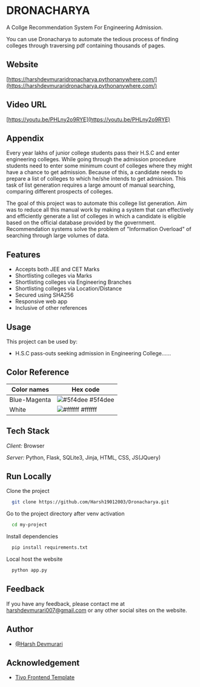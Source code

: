 # DRONACHARYA

A Collge Recommendation System For Engineering Admission.

You can use Dronacharya to automate the tedious process of finding colleges through traversing pdf containing thousands of pages.

## Website

[https://harshdevmuraridronacharya.pythonanywhere.com/](https://harshdevmuraridronacharya.pythonanywhere.com/)

## Video URL

[https://youtu.be/PHLny2o9RYE](https://youtu.be/PHLny2o9RYE)

## Appendix

Every year lakhs of junior college students pass their H.S.C and enter engineering colleges. While going through the admission procedure students need to enter some minimum count of colleges where they might have a chance to get admission. Because of this, a candidate needs to prepare a list of colleges to which he/she intends to get admission. This task of list generation requires a large amount of manual searching, comparing different prospects of colleges.

The goal of this project was to automate this college list generation. Aim was to reduce all this manual work by making a system that can effectively and efficiently generate a list of colleges in which a candidate is eligible based on the official database provided by the government. Recommendation systems solve the problem of "Information Overload" of searching through large volumes of data.


## Features

- Accepts both JEE and CET Marks
- Shortlisting colleges via Marks
- Shortlisting colleges via Engineering Branches
- Shortlisting colleges via Location/Distance
- Secured using SHA256
- Responsive web app
- Inclusive of other references


## Usage

This project can be used by:

- H.S.C pass-outs seeking admission in Engineering College......

## Color Reference

| Color names       | Hex code                                                            |
| ----------------- | ------------------------------------------------------------------ |
| Blue-Magenta | ![#5f4dee](https://via.placeholder.com/10/5f4dee?text=+) #5f4dee |
| White        | ![#ffffff](https://via.placeholder.com/10/ffffff?text=+) #ffffff |


## Tech Stack

*Client:* Browser

*Server:* Python, Flask, SQLite3, Jinja, HTML, CSS, JS(JQuery)


## Run Locally

Clone the project

```bash
  git clone https://github.com/Harsh19012003/Dronacharya.git
```

Go to the project directory after venv activation

```bash
  cd my-project
```

Install dependencies

```bash
  pip install requirements.txt
```

Local host the website

```bash
  python app.py
```

## Feedback

If you have any feedback, please contact me at harshdevmurari007@gmail.com or any other social sites on the website.

## Author

- [@Harsh Devmurari](https://github.com/Harsh19012003)


## Acknowledgement

 - [Tivo Frontend Template](https://inovatik.com/)
